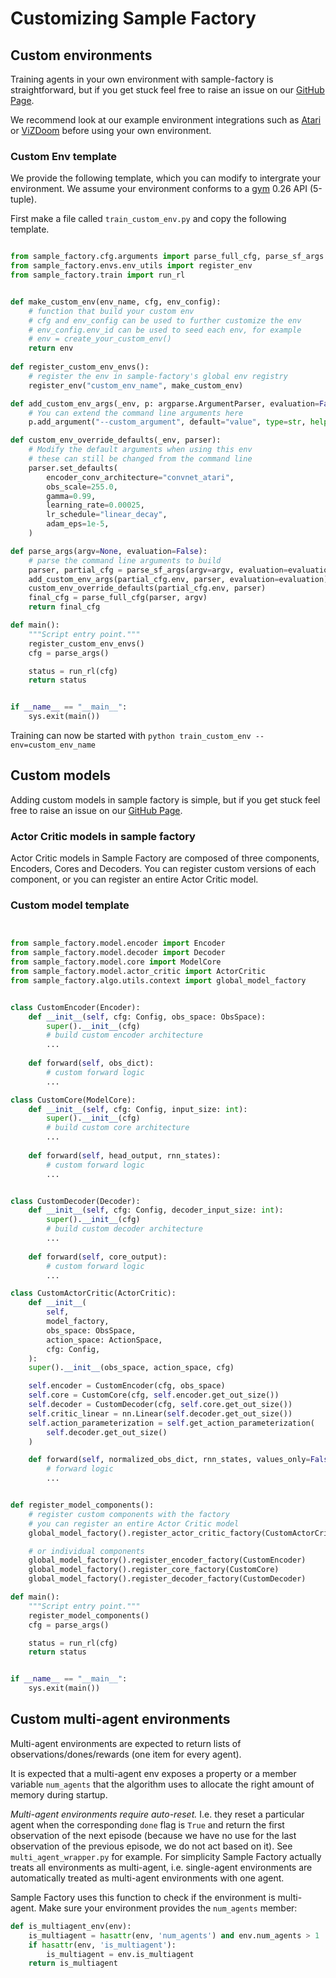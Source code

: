 # Customizing Sample Factory 



## Custom environments

Training agents in your own environment with sample-factory is straightforward, but if you get stuck feel free to raise an issue on our [GitHub Page](https://github.com/alex-petrenko/sample-factory/issues).

We recommend look at our example environment integrations such as [Atari](../../environment-integrations/atari/) or [ViZDoom](../../environment-integrations/vizdoom/) before using your own environment.

### Custom Env template
We provide the following template, which you can modify to intergrate your environment. We assume your environment conforms to a [gym](https://github.com/openai/gym) 0.26 API (5-tuple).

First make a file called `train_custom_env.py` and copy the following template.

```python

from sample_factory.cfg.arguments import parse_full_cfg, parse_sf_args
from sample_factory.envs.env_utils import register_env
from sample_factory.train import run_rl


def make_custom_env(env_name, cfg, env_config):
    # function that build your custom env
    # cfg and env_config can be used to further customize the env
    # env_config.env_id can be used to seed each env, for example
    # env = create_your_custom_env()
    return env
    
def register_custom_env_envs():
    # register the env in sample-factory's global env registry
    register_env("custom_env_name", make_custom_env)

def add_custom_env_args(_env, p: argparse.ArgumentParser, evaluation=False):
    # You can extend the command line arguments here
    p.add_argument("--custom_argument", default="value", type=str, help="")

def custom_env_override_defaults(_env, parser):
    # Modify the default arguments when using this env
    # these can still be changed from the command line
    parser.set_defaults(
        encoder_conv_architecture="convnet_atari",
        obs_scale=255.0,
        gamma=0.99,
        learning_rate=0.00025,
        lr_schedule="linear_decay",
        adam_eps=1e-5,  
    )

def parse_args(argv=None, evaluation=False):
    # parse the command line arguments to build
    parser, partial_cfg = parse_sf_args(argv=argv, evaluation=evaluation)
    add_custom_env_args(partial_cfg.env, parser, evaluation=evaluation)
    custom_env_override_defaults(partial_cfg.env, parser)
    final_cfg = parse_full_cfg(parser, argv)
    return final_cfg

def main():
    """Script entry point."""
    register_custom_env_envs()
    cfg = parse_args()

    status = run_rl(cfg)
    return status


if __name__ == "__main__":
    sys.exit(main())

```

Training can now be started with `python train_custom_env --env=custom_env_name`

## Custom models

Adding custom models in sample factory is simple, but if you get stuck feel free to raise an issue on our [GitHub Page](https://github.com/alex-petrenko/sample-factory/issues).


### Actor Critic models in sample factory
Actor Critic models in Sample Factory are composed of three components, Encoders, Cores and Decoders. You can register custom versions of each component, or you can register an entire Actor Critic model.


### Custom model template

```python


from sample_factory.model.encoder import Encoder
from sample_factory.model.decoder import Decoder
from sample_factory.model.core import ModelCore
from sample_factory.model.actor_critic import ActorCritic
from sample_factory.algo.utils.context import global_model_factory


class CustomEncoder(Encoder):
    def __init__(self, cfg: Config, obs_space: ObsSpace):
        super().__init__(cfg)
        # build custom encoder architecture
        ...
    
    def forward(self, obs_dict):
        # custom forward logic
        ...

class CustomCore(ModelCore):
    def __init__(self, cfg: Config, input_size: int):
        super().__init__(cfg)
        # build custom core architecture
        ...
    
    def forward(self, head_output, rnn_states):
        # custom forward logic
        ...


class CustomDecoder(Decoder):
    def __init__(self, cfg: Config, decoder_input_size: int):
        super().__init__(cfg)
        # build custom decoder architecture
        ...
    
    def forward(self, core_output):
        # custom forward logic
        ...

class CustomActorCritic(ActorCritic):
    def __init__(
        self,
        model_factory,
        obs_space: ObsSpace,
        action_space: ActionSpace,
        cfg: Config,
    ):
    super().__init__(obs_space, action_space, cfg)

    self.encoder = CustomEncoder(cfg, obs_space)
    self.core = CustomCore(cfg, self.encoder.get_out_size())
    self.decoder = CustomDecoder(cfg, self.core.get_out_size())
    self.critic_linear = nn.Linear(self.decoder.get_out_size())
    self.action_parameterization = self.get_action_parameterization(
        self.decoder.get_out_size()
    ) 

    def forward(self, normalized_obs_dict, rnn_states, values_only=False):
        # forward logic
        ...


def register_model_components():
    # register custom components with the factory
    # you can register an entire Actor Critic model
    global_model_factory().register_actor_critic_factory(CustomActorCritic)

    # or individual components
    global_model_factory().register_encoder_factory(CustomEncoder)
    global_model_factory().register_core_factory(CustomCore)
    global_model_factory().register_decoder_factory(CustomDecoder)

def main():
    """Script entry point."""
    register_model_components()
    cfg = parse_args()

    status = run_rl(cfg)
    return status


if __name__ == "__main__":
    sys.exit(main())


```


## Custom multi-agent environments

Multi-agent environments are expected to return lists of observations/dones/rewards (one item for every agent).

It is expected that a multi-agent env exposes a property or a member variable `num_agents` that the algorithm uses
to allocate the right amount of memory during startup.

_Multi-agent environments require auto-reset._ I.e. they reset a particular agent when the corresponding `done` flag is `True` and return
the first observation of the next episode (because we have no use for the last observation of the previous
episode, we do not act based on it). See `multi_agent_wrapper.py` for example. For simplicity Sample Factory actually treats all
environments as multi-agent, i.e. single-agent environments are automatically treated as multi-agent environments with one agent.

Sample Factory uses this function to check if the environment is multi-agent. Make sure your environment provides the `num_agents` member:

```python
def is_multiagent_env(env):
    is_multiagent = hasattr(env, 'num_agents') and env.num_agents > 1
    if hasattr(env, 'is_multiagent'):
        is_multiagent = env.is_multiagent
    return is_multiagent
```
 